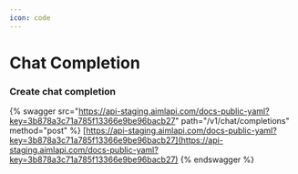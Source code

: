 ```yaml
---
icon: code
---
```


# Chat Completion

### Create chat completion

{% swagger src="https://api-staging.aimlapi.com/docs-public-yaml?key=3b878a3c71a785f13366e9be96bacb27" path="/v1/chat/completions" method="post" %}
[https://api-staging.aimlapi.com/docs-public-yaml?key=3b878a3c71a785f13366e9be96bacb27](https://api-staging.aimlapi.com/docs-public-yaml?key=3b878a3c71a785f13366e9be96bacb27)
{% endswagger %}

